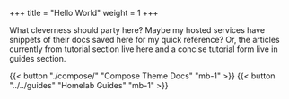 +++
title = "Hello World"
weight = 1
+++

What cleverness should party here? Maybe my hosted services have snippets of their docs saved here for my quick reference? Or, the articles currently from tutorial section live here and a concise tutorial form live in guides section.

{{< button "./compose/" "Compose Theme Docs" "mb-1" >}} {{< button "../../guides" "Homelab Guides" "mb-1" >}}

